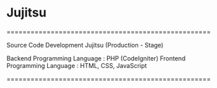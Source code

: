 # Jujitsu

===================================================

Source Code Development Jujitsu (Production - Stage)

Backend Programming Language : PHP (CodeIgniter)
Frontend Programming Language : HTML, CSS, JavaScript

===================================================

